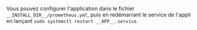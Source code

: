 Vous pouvez configurer l'application dans le fichier `__INSTALL_DIR__/prometheus.yml`,
puis en redémarrant le service de l'appli en lançant `sudo systemctl restart __APP__.service`.
